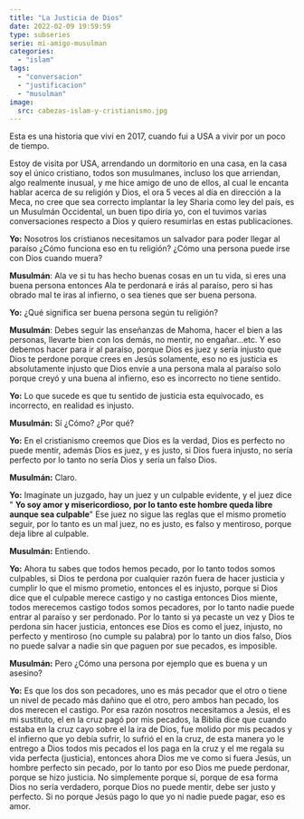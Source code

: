 ```yaml
---
title: "La Justicia de Dios"
date: 2022-02-09 19:59:59
type: subseries
serie: mi-amigo-musulman
categories:
  - "islam"
tags:
  - "conversacion"
  - "justificacion"
  - "musulman"
image:
  src: cabezas-islam-y-cristianismo.jpg
---
```


Esta es una historia que vivi en 2017, cuando fui a USA a vivir por un poco de tiempo.

Estoy de visita por USA, arrendando un dormitorio en una casa, en la casa soy el único cristiano, todos son musulmanes, incluso los que arriendan, algo realmente inusual, y me hice amigo de uno de ellos, al cual le encanta hablar acerca de su religión y Dios, el ora 5 veces al día en dirección a la Meca, no cree que sea correcto implantar la ley Sharia como ley del país, es un Musulmán Occidental, un buen tipo diría yo, con el tuvimos varias conversaciones respecto a Dios y quiero resumirlas en estas publicaciones.

**Yo:** Nosotros los cristianos necesitamos un salvador para poder llegar al paraíso ¿Cómo funciona eso en tu religión? ¿Cómo una persona puede irse con Dios cuando muera?

**Musulmán**: Ala ve si tu has hecho buenas cosas en un tu vida, si eres una buena persona entonces Ala te perdonará e irás al paraíso, pero si has obrado mal te iras al infierno, o sea tienes que ser buena persona.

**Yo:** ¿Qué significa ser buena persona según tu religión?

**Musulmán**: Debes seguir las enseñanzas de Mahoma, hacer el bien a las personas, llevarte bien con los demás, no mentir, no engañar...etc. Y eso debemos hacer para ir al paraíso, porque Dios es juez y sería injusto que Dios te perdone porque crees en Jesús solamente, eso no es justicia es absolutamente injusto que Dios envíe a una persona mala al paraíso solo porque creyó y una buena al infierno, eso es incorrecto no tiene sentido.

**Yo:** Lo que sucede es que tu sentido de justicia esta equivocado, es incorrecto, en realidad es injusto.

**Musulmán:** Sí ¿Cómo? ¿Por qué?

**Yo:** En el cristianismo creemos que Dios es la verdad, Dios es perfecto no puede mentir, además Dios es juez, y es justo, si Dios fuera injusto, no sería perfecto por lo tanto no sería Dios y sería un falso Dios.

**Musulmán:** Claro.

**Yo:** Imagínate un juzgado, hay un juez y un culpable evidente, y el juez dice " **Yo soy amor y misericordioso, por lo tanto este hombre queda libre aunque sea culpable**" Ese juez no sigue las reglas que el mismo prometio seguir, por lo tanto es un mal juez, no es justo, es falso y mentiroso, porque deja libre al culpable.

**Musulmán:** Entiendo.

**Yo:** Ahora tu sabes que todos hemos pecado, por lo tanto todos somos culpables, si Dios te perdona por cualquier razón fuera de hacer justicia y cumplir lo que el mismo prometio, entonces el es injusto, porque si Dios dice que el culpable merece castigo y no castiga entonces Dios miente, todos merecemos castigo todos somos pecadores, por lo tanto nadie puede entrar al paraíso y ser perdonado. Por lo tanto si ya pecaste un vez y Dios te perdona sin hacer justicia, entonces ese Dios es como el juez, injusto, no perfecto y mentiroso (no cumple su palabra) por lo tanto un dios falso, Dios no puede salvar a nadie sin que paguen por sue pecados, es imposible.

**Musulmán:** Pero ¿Cómo una persona por ejemplo que es buena y un asesino?

**Yo:** Es que los dos son pecadores, uno es más pecador que el otro o tiene un nivel de pecado más dañino que el otro, pero ambos han pecado, los dos merecen el castigo. Por esa razón nosotros necesitamos a Jesús, el es mi sustituto, el en la cruz pagó por mis pecados, la Biblia dice que cuando estaba en la cruz cayo sobre el la ira de Dios, fue molido por mis pecados y el infierno que yo debía sufrir, lo sufrió el en la cruz, de esta manera yo le entrego a Dios todos mis pecados el los paga en la cruz y el me regala su vida perfecta (justicia), entonces ahora Dios me ve como si fuera Jesús, un hombre perfecto sin pecado, por lo tanto por eso Dios me puede perdonar, porque se hizo justicia. No simplemente porque sí, porque de esa forma Dios no sería verdadero, porque Dios no puede mentir, debe ser justo y perfecto. Si no porque Jesús pago lo que yo ni nadie puede pagar, eso es amor.
